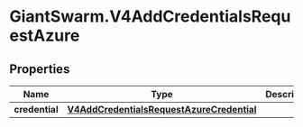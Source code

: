 # GiantSwarm.V4AddCredentialsRequestAzure

## Properties

Name | Type | Description | Notes
------------ | ------------- | ------------- | -------------
**credential** | [**V4AddCredentialsRequestAzureCredential**](V4AddCredentialsRequestAzureCredential.md) |  | 


